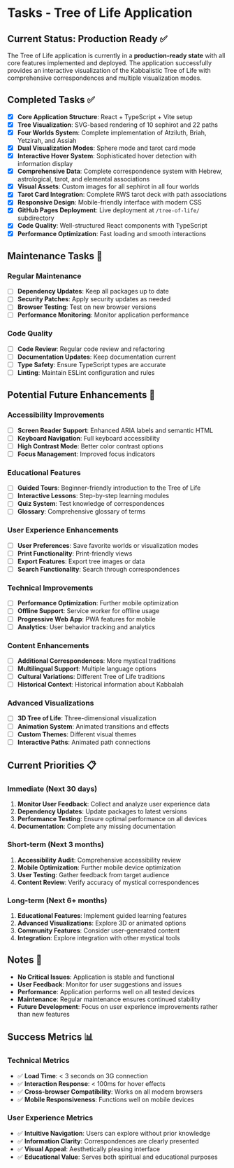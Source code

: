 # Tasks - Tree of Life Application

## Current Status: Production Ready ✅

The Tree of Life application is currently in a **production-ready state** with all core features implemented and deployed. The application successfully provides an interactive visualization of the Kabbalistic Tree of Life with comprehensive correspondences and multiple visualization modes.

## Completed Tasks ✅

- [x] **Core Application Structure**: React + TypeScript + Vite setup
- [x] **Tree Visualization**: SVG-based rendering of 10 sephirot and 22 paths
- [x] **Four Worlds System**: Complete implementation of Atziluth, Briah, Yetzirah, and Assiah
- [x] **Dual Visualization Modes**: Sphere mode and tarot card mode
- [x] **Interactive Hover System**: Sophisticated hover detection with information display
- [x] **Comprehensive Data**: Complete correspondence system with Hebrew, astrological, tarot, and elemental associations
- [x] **Visual Assets**: Custom images for all sephirot in all four worlds
- [x] **Tarot Card Integration**: Complete RWS tarot deck with path associations
- [x] **Responsive Design**: Mobile-friendly interface with modern CSS
- [x] **GitHub Pages Deployment**: Live deployment at `/tree-of-life/` subdirectory
- [x] **Code Quality**: Well-structured React components with TypeScript
- [x] **Performance Optimization**: Fast loading and smooth interactions

## Maintenance Tasks 🔄

### Regular Maintenance
- [ ] **Dependency Updates**: Keep all packages up to date
- [ ] **Security Patches**: Apply security updates as needed
- [ ] **Browser Testing**: Test on new browser versions
- [ ] **Performance Monitoring**: Monitor application performance

### Code Quality
- [ ] **Code Review**: Regular code review and refactoring
- [ ] **Documentation Updates**: Keep documentation current
- [ ] **Type Safety**: Ensure TypeScript types are accurate
- [ ] **Linting**: Maintain ESLint configuration and rules

## Potential Future Enhancements 🚀

### Accessibility Improvements
- [ ] **Screen Reader Support**: Enhanced ARIA labels and semantic HTML
- [ ] **Keyboard Navigation**: Full keyboard accessibility
- [ ] **High Contrast Mode**: Better color contrast options
- [ ] **Focus Management**: Improved focus indicators

### Educational Features
- [ ] **Guided Tours**: Beginner-friendly introduction to the Tree of Life
- [ ] **Interactive Lessons**: Step-by-step learning modules
- [ ] **Quiz System**: Test knowledge of correspondences
- [ ] **Glossary**: Comprehensive glossary of terms

### User Experience Enhancements
- [ ] **User Preferences**: Save favorite worlds or visualization modes
- [ ] **Print Functionality**: Print-friendly views
- [ ] **Export Features**: Export tree images or data
- [ ] **Search Functionality**: Search through correspondences

### Technical Improvements
- [ ] **Performance Optimization**: Further mobile optimization
- [ ] **Offline Support**: Service worker for offline usage
- [ ] **Progressive Web App**: PWA features for mobile
- [ ] **Analytics**: User behavior tracking and analytics

### Content Enhancements
- [ ] **Additional Correspondences**: More mystical traditions
- [ ] **Multilingual Support**: Multiple language options
- [ ] **Cultural Variations**: Different Tree of Life traditions
- [ ] **Historical Context**: Historical information about Kabbalah

### Advanced Visualizations
- [ ] **3D Tree of Life**: Three-dimensional visualization
- [ ] **Animation System**: Animated transitions and effects
- [ ] **Custom Themes**: Different visual themes
- [ ] **Interactive Paths**: Animated path connections

## Current Priorities 📋

### Immediate (Next 30 days)
1. **Monitor User Feedback**: Collect and analyze user experience data
2. **Dependency Updates**: Update packages to latest versions
3. **Performance Testing**: Ensure optimal performance on all devices
4. **Documentation**: Complete any missing documentation

### Short-term (Next 3 months)
1. **Accessibility Audit**: Comprehensive accessibility review
2. **Mobile Optimization**: Further mobile device optimization
3. **User Testing**: Gather feedback from target audience
4. **Content Review**: Verify accuracy of mystical correspondences

### Long-term (Next 6+ months)
1. **Educational Features**: Implement guided learning features
2. **Advanced Visualizations**: Explore 3D or animated options
3. **Community Features**: Consider user-generated content
4. **Integration**: Explore integration with other mystical tools

## Notes 📝

- **No Critical Issues**: Application is stable and functional
- **User Feedback**: Monitor for user suggestions and issues
- **Performance**: Application performs well on all tested devices
- **Maintenance**: Regular maintenance ensures continued stability
- **Future Development**: Focus on user experience improvements rather than new features

## Success Metrics 📊

### Technical Metrics
- ✅ **Load Time**: < 3 seconds on 3G connection
- ✅ **Interaction Response**: < 100ms for hover effects
- ✅ **Cross-browser Compatibility**: Works on all modern browsers
- ✅ **Mobile Responsiveness**: Functions well on mobile devices

### User Experience Metrics
- ✅ **Intuitive Navigation**: Users can explore without prior knowledge
- ✅ **Information Clarity**: Correspondences are clearly presented
- ✅ **Visual Appeal**: Aesthetically pleasing interface
- ✅ **Educational Value**: Serves both spiritual and educational purposes
